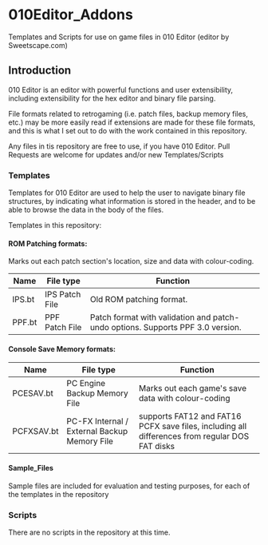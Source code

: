 # 010Editor_Addons

Templates and Scripts for use on game files in 010 Editor (editor by Sweetscape.com)

## Introduction

010 Editor is an editor with powerful functions and user extensibility, including
extensibility for the hex editor and binary file parsing.

File formats related to retrogaming (i.e. patch files, backup memory files, etc.) may
be more easily read if extensions are made for these file formats, and this is what I
set out to do with the work contained in this repository.

Any files in tis repository are free to use, if you have 010 Editor.
Pull Requests are welcome for updates and/or new Templates/Scripts


### Templates

Templates for 010 Editor are used to help the user to navigate binary file structures,
by indicating what information is stored in the header, and to be able to browse the
data in the body of the files.

Templates in this repository:

#### ROM Patching formats:

Marks out each patch section's location, size and data with colour-coding.

| Name | File type | Function |
|------|-----------|----------|
| IPS.bt | IPS Patch File | Old ROM patching format. |
| PPF.bt | PPF Patch File | Patch format with validation and patch-undo options. Supports PPF 3.0 version. |

#### Console Save Memory formats:

| Name | File type | Function |
|------|-----------|----------|
| PCESAV.bt | PC Engine Backup Memory File | Marks out each game's save data with colour-coding |
| PCFXSAV.bt | PC-FX Internal / External Backup Memory File | supports FAT12 and FAT16 PCFX save files, including all differences from regular DOS FAT disks |


#### Sample_Files

Sample files are included for evaluation and testing purposes, for each of the templates in the repository


### Scripts

There are no scripts in the repository at this time.
